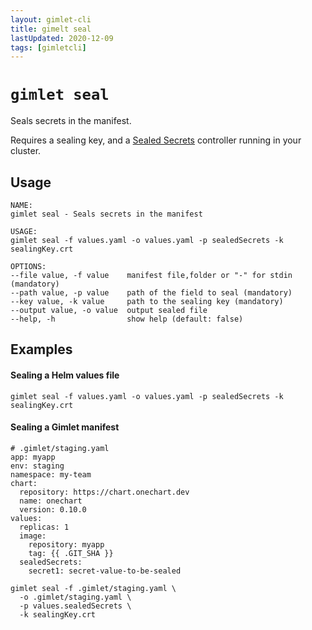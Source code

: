 ```yaml
---
layout: gimlet-cli
title: gimelt seal
lastUpdated: 2020-12-09
tags: [gimletcli]
---
```


# `gimlet seal`

Seals secrets in the manifest.

Requires a sealing key, and a [Sealed Secrets](https://github.com/bitnami-labs/sealed-secrets) controller running in your cluster.

## Usage
```
NAME:
gimlet seal - Seals secrets in the manifest

USAGE:
gimlet seal -f values.yaml -o values.yaml -p sealedSecrets -k sealingKey.crt

OPTIONS:
--file value, -f value    manifest file,folder or "-" for stdin (mandatory)
--path value, -p value    path of the field to seal (mandatory)
--key value, -k value     path to the sealing key (mandatory)
--output value, -o value  output sealed file
--help, -h                show help (default: false)
```

## Examples

#### Sealing a Helm values file

```
gimlet seal -f values.yaml -o values.yaml -p sealedSecrets -k sealingKey.crt
```

#### Sealing a Gimlet manifest

```
# .gimlet/staging.yaml
app: myapp
env: staging
namespace: my-team
chart:
  repository: https://chart.onechart.dev
  name: onechart
  version: 0.10.0
values:
  replicas: 1
  image:
    repository: myapp
    tag: {{ .GIT_SHA }}
  sealedSecrets:
    secret1: secret-value-to-be-sealed

gimlet seal -f .gimlet/staging.yaml \
  -o .gimlet/staging.yaml \
  -p values.sealedSecrets \
  -k sealingKey.crt
```
